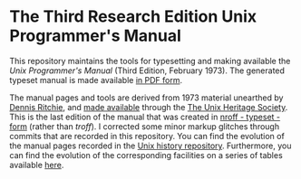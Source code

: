 # The Third Research Edition Unix Programmer's Manual
This repository maintains the tools for typesetting and
making available the *Unix Programmer's Manual*
(Third Edition, February 1973).
The generated typeset manual is made available
[in PDF form](https://dspinellis.github.io/unix-v3man/v4man.pdf).

The manual pages and tools are derived from 1973 material unearthed
by [Dennis Ritchie](https://en.wikipedia.org/wiki/Dennis_Ritchie), and
[made available](http://www.tuhs.org/Archive/Distributions/Research/Dennis_v3/)
through the [The Unix Heritage Society](http://www.tuhs.org/).
This is the last edition of the manual that was created
in [nroff - typeset - form](http://www.tuhs.org/Archive/Distributions/Research/Dennis_v3/Readme.v3man) (rather than *troff*).
I corrected some minor markup
glitches through commits that are recorded in this repository.
You can find the evolution of the manual pages recorded in the
[Unix history repository](https://github.com/dspinellis/unix-history-repo).
Furthermore, you can find the evolution of the corresponding facilities
on a series of tables available
[here](https://dspinellis.github.io/unix-history-man/index.html).
